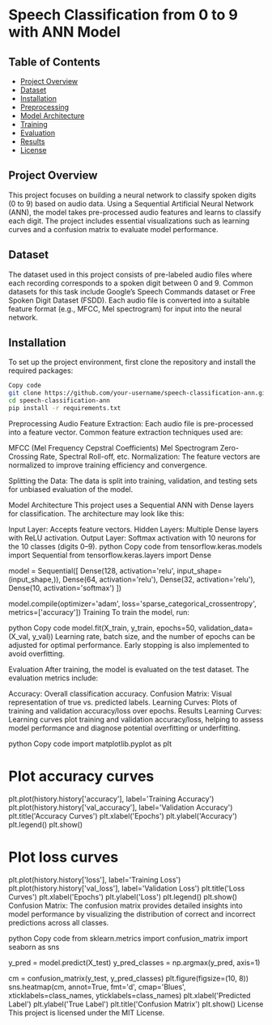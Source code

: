# Speech Classification from 0 to 9 with ANN Model


## Table of Contents

- [Project Overview](#project-overview)
- [Dataset](#dataset)
- [Installation](#installation)
- [Preprocessing](#project-overview)
- [Model Architecture](#project-overview)
- [Training](#project-overview)
- [Evaluation](#project-overview)
- [Results](#project-overview)
- [License](#project-overview)

## Project Overview

This project focuses on building a neural network to classify spoken digits (0 to 9) based on audio data. Using a Sequential Artificial Neural Network (ANN), the model takes pre-processed audio features and learns to classify each digit. The project includes essential visualizations such as learning curves and a confusion matrix to evaluate model performance.

## Dataset

The dataset used in this project consists of pre-labeled audio files where each recording corresponds to a spoken digit between 0 and 9. Common datasets for this task include Google’s Speech Commands dataset or Free Spoken Digit Dataset (FSDD). Each audio file is converted into a suitable feature format (e.g., MFCC, Mel spectrogram) for input into the neural network.

## Installation
To set up the project environment, first clone the repository and install the required packages:

```bash
Copy code
git clone https://github.com/your-username/speech-classification-ann.git
cd speech-classification-ann
pip install -r requirements.txt
```
Preprocessing
Audio Feature Extraction: Each audio file is pre-processed into a feature vector. Common feature extraction techniques used are:

MFCC (Mel Frequency Cepstral Coefficients)
Mel Spectrogram
Zero-Crossing Rate, Spectral Roll-off, etc.
Normalization: The feature vectors are normalized to improve training efficiency and convergence.

Splitting the Data: The data is split into training, validation, and testing sets for unbiased evaluation of the model.

Model Architecture
This project uses a Sequential ANN with Dense layers for classification. The architecture may look like this:

Input Layer: Accepts feature vectors.
Hidden Layers: Multiple Dense layers with ReLU activation.
Output Layer: Softmax activation with 10 neurons for the 10 classes (digits 0–9).
python
Copy code
from tensorflow.keras.models import Sequential
from tensorflow.keras.layers import Dense

model = Sequential([
    Dense(128, activation='relu', input_shape=(input_shape,)),
    Dense(64, activation='relu'),
    Dense(32, activation='relu'),
    Dense(10, activation='softmax')
])

model.compile(optimizer='adam', loss='sparse_categorical_crossentropy', metrics=['accuracy'])
Training
To train the model, run:

python
Copy code
model.fit(X_train, y_train, epochs=50, validation_data=(X_val, y_val))
Learning rate, batch size, and the number of epochs can be adjusted for optimal performance. Early stopping is also implemented to avoid overfitting.

Evaluation
After training, the model is evaluated on the test dataset. The evaluation metrics include:

Accuracy: Overall classification accuracy.
Confusion Matrix: Visual representation of true vs. predicted labels.
Learning Curves: Plots of training and validation accuracy/loss over epochs.
Results
Learning Curves: Learning curves plot training and validation accuracy/loss, helping to assess model performance and diagnose potential overfitting or underfitting.

python
Copy code
import matplotlib.pyplot as plt

# Plot accuracy curves
plt.plot(history.history['accuracy'], label='Training Accuracy')
plt.plot(history.history['val_accuracy'], label='Validation Accuracy')
plt.title('Accuracy Curves')
plt.xlabel('Epochs')
plt.ylabel('Accuracy')
plt.legend()
plt.show()

# Plot loss curves
plt.plot(history.history['loss'], label='Training Loss')
plt.plot(history.history['val_loss'], label='Validation Loss')
plt.title('Loss Curves')
plt.xlabel('Epochs')
plt.ylabel('Loss')
plt.legend()
plt.show()
Confusion Matrix: The confusion matrix provides detailed insights into model performance by visualizing the distribution of correct and incorrect predictions across all classes.

python
Copy code
from sklearn.metrics import confusion_matrix
import seaborn as sns

y_pred = model.predict(X_test)
y_pred_classes = np.argmax(y_pred, axis=1)

cm = confusion_matrix(y_test, y_pred_classes)
plt.figure(figsize=(10, 8))
sns.heatmap(cm, annot=True, fmt='d', cmap='Blues', xticklabels=class_names, yticklabels=class_names)
plt.xlabel('Predicted Label')
plt.ylabel('True Label')
plt.title('Confusion Matrix')
plt.show()
License
This project is licensed under the MIT License.